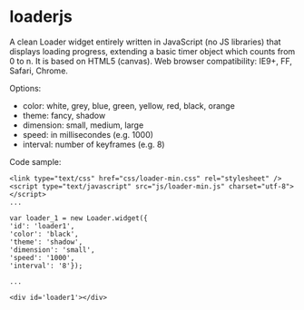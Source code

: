 # loaderjs

A clean Loader widget entirely written in JavaScript (no JS libraries) that displays loading progress, extending a basic timer object which counts from 0 to n. It is based on HTML5 (canvas). Web browser compatibility: IE9+, FF, Safari, Chrome.

Options:

- color: white, grey, blue, green, yellow, red, black, orange
- theme: fancy, shadow
- dimension: small, medium, large
- speed: in millisecondes (e.g. 1000)
- interval: number of keyframes (e.g. 8)

Code sample:

    <link type="text/css" href="css/loader-min.css" rel="stylesheet" />
    <script type="text/javascript" src="js/loader-min.js" charset="utf-8"></script> 
    ... 
    
    var loader_1 = new Loader.widget({
    'id': 'loader1', 
    'color': 'black',
    'theme': 'shadow',
    'dimension': 'small',
    'speed': '1000',
    'interval': '8'});
    
    ... 
    
    <div id='loader1'></div>
